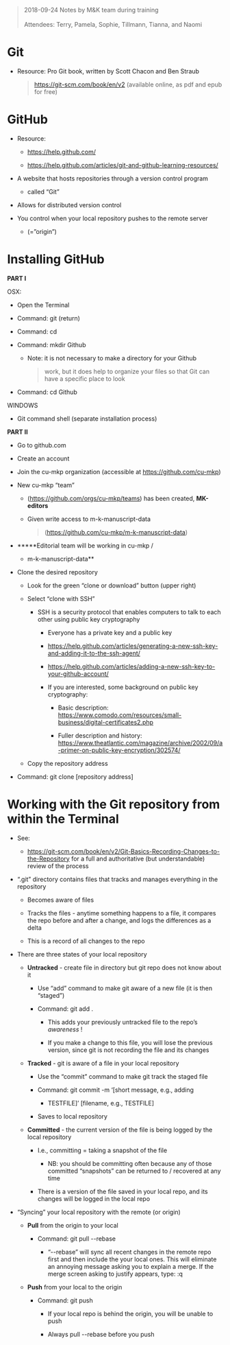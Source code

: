 > 2018-09-24 Notes by M&K team during training<br><br>
>Attendees: Terry, Pamela, Sophie, Tillmann, Tianna, and Naomi


# Git

-   Resource: Pro Git book, written by Scott Chacon and Ben Straub
    > [<u>https://git-scm.com/book/en/v2</u>](https://git-scm.com/book/en/v2)
    > (available online, as pdf and epub for free)

# GitHub

-   Resource:
    - [<u>https://help.github.com/</u>](https://help.github.com/)

    -   [<u>https://help.github.com/articles/git-and-github-learning-resources/</u>](https://help.github.com/articles/git-and-github-learning-resources/)

-   A website that hosts repositories through a version control program
    - called “Git”

-   Allows for distributed version control

-   You control when your local repository pushes to the remote server
    - (=”origin”)

# Installing GitHub

**PART I**

OSX:

-   Open the Terminal

-   Command: git (return)

-   Command: cd

-   Command: mkdir Github

    -   Note: it is not necessary to make a directory for your Github
        > work, but it does help to organize your files so that Git can
        > have a specific place to look

-   Command: cd Github

WINDOWS

-   Git command shell (separate installation process)

**PART II**

-   Go to github.com

-   Create an account

-   Join the cu-mkp organization (accessible at [<u>https://github.com/cu-mkp</u>](https://github.com/cu-mkp))

-   New cu-mkp “team”
    -  ([<u>https://github.com/orgs/cu-mkp/teams</u>](https://github.com/orgs/cu-mkp/teams)) has been created, **MK-editors**

    -   Given write access to m-k-manuscript-data
        > ([<u>https://github.com/cu-mkp/m-k-manuscript-data</u>](https://github.com/cu-mkp/m-k-manuscript-data))

-   **\*\*\*Editorial team will be working in cu-mkp /
    - m-k-manuscript-data**

-   Clone the desired repository

    -   Look for the green “clone or download” button (upper right)

    -   Select “clone with SSH”

        -   SSH is a security protocol that enables computers to talk to each other using public key cryptography

            -   Everyone has a private key and a public key

            -   [<u>https://help.github.com/articles/generating-a-new-ssh-key-and-adding-it-to-the-ssh-agent/</u>](https://help.github.com/articles/generating-a-new-ssh-key-and-adding-it-to-the-ssh-agent/)

            -   [<u>https://help.github.com/articles/adding-a-new-ssh-key-to-your-github-account/</u>](https://help.github.com/articles/adding-a-new-ssh-key-to-your-github-account/)

            -   If you are interested, some background on public key cryptography:

                -   Basic description: [<u>https://www.comodo.com/resources/small-business/digital-certificates2.php</u>](https://www.comodo.com/resources/small-business/digital-certificates2.php)

                -   Fuller description and history: [<u>https://www.theatlantic.com/magazine/archive/2002/09/a-primer-on-public-key-encryption/302574/</u>](https://www.theatlantic.com/magazine/archive/2002/09/a-primer-on-public-key-encryption/302574/)

    -   Copy the repository address

-   Command: git clone \[repository address\]


# Working with the Git repository from within the Terminal

-   See:
    - [<u>https://git-scm.com/book/en/v2/Git-Basics-Recording-Changes-to-the-Repository</u>](https://git-scm.com/book/en/v2/Git-Basics-Recording-Changes-to-the-Repository) for a full and authoritative (but understandable) review of the process

-   “.git” directory contains files that tracks and manages everything in the repository

    -   Becomes aware of files

    -   Tracks the files - anytime something happens to a file, it compares the repo before and after a change, and logs the differences as a delta

    -   This is a record of all changes to the repo

-   There are three states of your local repository

    -   **Untracked** - create file in directory but git repo does not know about it

        -   Use “add” command to make git aware of a new file (it is then “staged”)

        -   Command: git add .

            -   This adds your previously untracked file to the repo’s *awareness* !

            -   If you make a change to this file, you will lose the previous version, since git is not recording the file and its changes

    -   **Tracked** - git is aware of a file in your local repository

        -   Use the “commit” command to make git track the staged file

        -   Command: git commit -m ‘\[short message, e.g., adding
            -  TESTFILE\]’ \[filename, e.g., TESTFILE\]

        -   Saves to local repository

    -   **Committed** - the current version of the file is being logged by the local repository

        -   I.e., committing = taking a snapshot of the file

            -   NB: you should be committing often because any of those committed “snapshots” can be returned to / recovered at any time

        -   There is a version of the file saved in your local repo, and its changes will be logged in the local repo

-   “Syncing” your local repository with the remote (or origin)

    -   **Pull** from the origin to your local

        -   Command: git pull --rebase

            -   “--rebase” will sync all recent changes in the remote repo first and then include the your local ones. This will eliminate an annoying message asking you to explain a merge. If the merge screen asking to justify appears, type: :q

    -   **Push** from your local to the origin

        -   Command: git push

            -   If your local repo is behind the origin, you will be unable to push

            -   Always pull --rebase before you push
